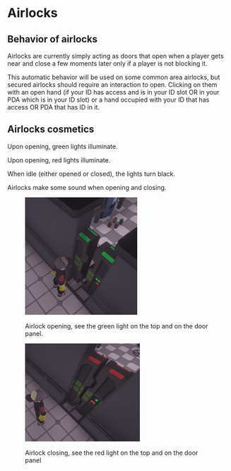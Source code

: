 # Airlocks

## Behavior of airlocks

Airlocks are currently simply acting as doors that open when a player gets near and close a few moments later only if a player is not blocking it.

This automatic behavior will be used on some common area airlocks, but secured airlocks should require an interaction to open. Clicking on them with an open hand (if your ID has access and is in your ID slot OR in your PDA which is in your ID slot) or a hand occupied with your ID that has access OR PDA that has ID in it.

## Airlocks cosmetics

Upon opening, green lights illuminate.

Upon opening, red lights illuminate.

When idle (either opened or closed), the lights turn black.

Airlocks make some sound when opening and closing.

<figure><img src="../../../.gitbook/assets/image (35).png" alt="" width="254"><figcaption><p>Airlock opening, see the green light on the top and on the door panel.</p></figcaption></figure>

<figure><img src="../../../.gitbook/assets/image (37).png" alt="" width="260"><figcaption><p>Airlock closing, see the red light on the top and on the door panel</p></figcaption></figure>
